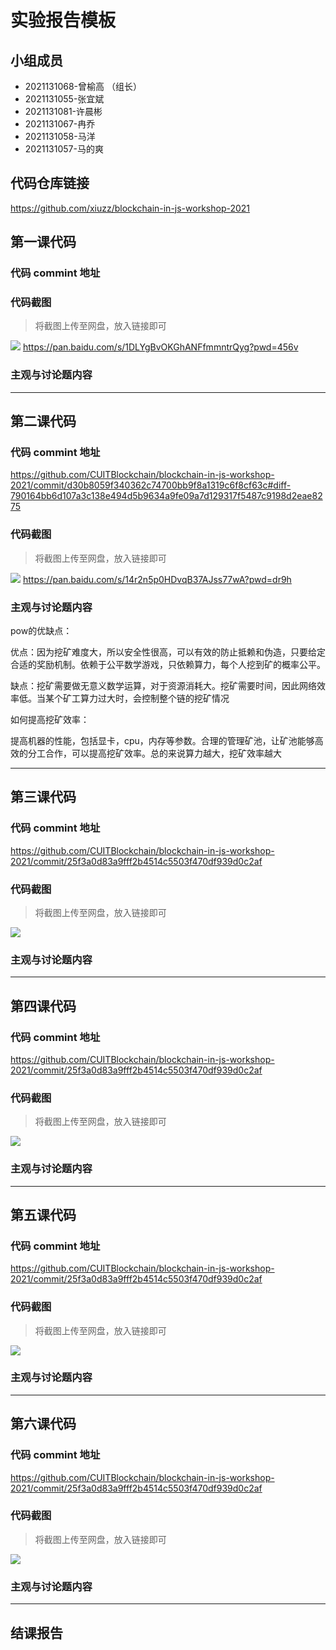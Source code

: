 # 实验报告模板

## 小组成员

- 2021131068-曾榆高 （组长）
- 2021131055-张宜斌
- 2021131081-许晨彬
- 2021131067-冉乔
- 2021131058-马洋
- 2021131057-马的爽


## 代码仓库链接

https://github.com/xiuzz/blockchain-in-js-workshop-2021



## 第一课代码


### 代码 commint 地址


### 代码截图

> 将截图上传至网盘，放入链接即可

![](链接)
 https://pan.baidu.com/s/1DLYgBvOKGhANFfmmntrQyg?pwd=456v 

### 主观与讨论题内容

---




## 第二课代码


### 代码 commint 地址


https://github.com/CUITBlockchain/blockchain-in-js-workshop-2021/commit/d30b8059f340362c74700bb9f8a1319c6f8cf63c#diff-790164bb6d107a3c138e494d5b9634a9fe09a7d129317f5487c9198d2eae8275



### 代码截图

> 将截图上传至网盘，放入链接即可

![](链接)
https://pan.baidu.com/s/14r2n5p0HDvqB37AJss77wA?pwd=dr9h

### 主观与讨论题内容
pow的优缺点：

优点：因为挖矿难度大，所以安全性很高，可以有效的防止抵赖和伪造，只要给定合适的奖励机制。依赖于公平数学游戏，只依赖算力，每个人挖到矿的概率公平。

缺点：挖矿需要做无意义数学运算，对于资源消耗大。挖矿需要时间，因此网络效率低。当某个矿工算力过大时，会控制整个链的挖矿情况

如何提高挖矿效率：

提高机器的性能，包括显卡，cpu，内存等参数。合理的管理矿池，让矿池能够高效的分工合作，可以提高挖矿效率。总的来说算力越大，挖矿效率越大

---


## 第三课代码


### 代码 commint 地址

https://github.com/CUITBlockchain/blockchain-in-js-workshop-2021/commit/25f3a0d83a9fff2b4514c5503f470df939d0c2af


### 代码截图

> 将截图上传至网盘，放入链接即可

![](链接)


### 主观与讨论题内容



---




## 第四课代码


### 代码 commint 地址

https://github.com/CUITBlockchain/blockchain-in-js-workshop-2021/commit/25f3a0d83a9fff2b4514c5503f470df939d0c2af


### 代码截图

> 将截图上传至网盘，放入链接即可

![](链接)


### 主观与讨论题内容



---




## 第五课代码


### 代码 commint 地址

https://github.com/CUITBlockchain/blockchain-in-js-workshop-2021/commit/25f3a0d83a9fff2b4514c5503f470df939d0c2af


### 代码截图

> 将截图上传至网盘，放入链接即可

![](链接)


### 主观与讨论题内容



---




## 第六课代码


### 代码 commint 地址

https://github.com/CUITBlockchain/blockchain-in-js-workshop-2021/commit/25f3a0d83a9fff2b4514c5503f470df939d0c2af


### 代码截图

> 将截图上传至网盘，放入链接即可

![](图片链接放这里)


### 主观与讨论题内容



---


## 结课报告





